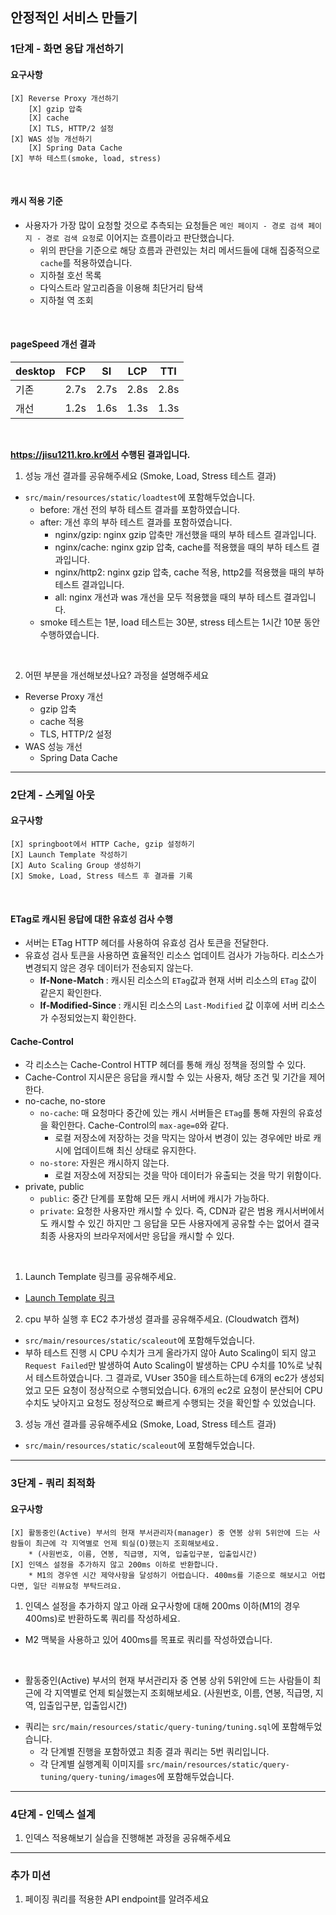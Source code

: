 ## 안정적인 서비스 만들기
### 1단계 - 화면 응답 개선하기
#### 요구사항
```
[X] Reverse Proxy 개선하기
    [X] gzip 압축
    [X] cache
    [X] TLS, HTTP/2 설정
[X] WAS 성능 개선하기
    [X] Spring Data Cache
[X] 부하 테스트(smoke, load, stress)
```

<br />

#### 캐시 적용 기준
* 사용자가 가장 많이 요청할 것으로 추측되는 요청들은 `메인 페이지 - 경로 검색 페이지 - 경로 검색 요청`로 이어지는 흐름이라고 판단했습니다.
  * 위의 판단을 기준으로 해당 흐름과 관련있는 처리 메서드들에 대해 집중적으로 `cache`를 적용하였습니다.
  * 지하철 호선 목록
  * 다익스트라 알고리즘을 이용해 최단거리 탐색
  * 지하철 역 조회

<br />

#### pageSpeed 개선 결과
| desktop | FCP  | SI   | LCP  | TTI  |
|--------|------|------|------|------|
| 기존     | 2.7s | 2.7s | 2.8s | 2.8s |
| 개선     | 1.2s | 1.6s | 1.3s | 1.3s |

<br />

<b> https://jisu1211.kro.kr에서 수행된 결과입니다. </b>

1. 성능 개선 결과를 공유해주세요 (Smoke, Load, Stress 테스트 결과)
* `src/main/resources/static/loadtest`에 포함해두었습니다.
  * before: 개선 전의 부하 테스트 결과를 포함하였습니다.
  * after: 개선 후의 부하 테스트 결과를 포함하였습니다.
    * nginx/gzip: nginx gzip 압축만 개선했을 때의 부하 테스트 결과입니다.
    * nginx/cache: nginx gzip 압축, cache를 적용했을 때의 부하 테스트 결과입니다.
    * nginx/http2: nginx gzip 압축, cache 적용, http2를 적용했을 때의 부하 테스트 결과입니다.
    * all: nginx 개선과 was 개선을 모두 적용했을 때의 부하 테스트 결과입니다.
  * smoke 테스트는 1분, load 테스트는 30분, stress 테스트는 1시간 10분 동안 수행하였습니다.

<br />

2. 어떤 부분을 개선해보셨나요? 과정을 설명해주세요
* Reverse Proxy 개선
  * gzip 압축
  * cache 적용
  * TLS, HTTP/2 설정
* WAS 성능 개선
  * Spring Data Cache
---

### 2단계 - 스케일 아웃
#### 요구사항
```
[X] springboot에서 HTTP Cache, gzip 설정하기
[X] Launch Template 작성하기
[X] Auto Scaling Group 생성하기
[X] Smoke, Load, Stress 테스트 후 결과를 기록
```

<br />

#### ETag로 캐시된 응답에 대한 유효성 검사 수행
* 서버는 ETag HTTP 헤더를 사용하여 유효성 검사 토큰을 전달한다.
* 유효성 검사 토큰을 사용하면 효율적인 리소스 업데이트 검사가 가능하다. 리소스가 변경되지 않은 경우 데이터가 전송되지 않는다.
  * <b> If-None-Match </b>: 캐시된 리소스의 `ETag`값과 현재 서버 리소스의 `ETag` 값이 같은지 확인한다.
  * <b> If-Modified-Since </b>: 캐시된 리소스의 `Last-Modified` 값 이후에 서버 리소스가 수정되었는지 확인한다.

#### Cache-Control
* 각 리소스는 Cache-Control HTTP 헤더를 통해 캐싱 정책을 정의할 수 있다.
* Cache-Control 지시문은 응답을 캐시할 수 있는 사용자, 해당 조건 및 기간을 제어한다.
* no-cache, no-store
  * `no-cache`: 매 요청마다 중간에 있는 캐시 서버들은 `ETag`를 통해 자원의 유효성을 확인한다. Cache-Control의 `max-age=0`와 같다.
    * 로컬 저장소에 저장하는 것을 막지는 않아서 변경이 있는 경우에만 바로 캐시에 업데이트해 최신 상태로 유지한다.
  * `no-store`: 자원은 캐시하지 않는다.
    * 로컬 저장소에 저장되는 것을 막아 데이터가 유출되는 것을 막기 위함이다.
* private, public
  * `public`: 중간 단계를 포함해 모든 캐시 서버에 캐시가 가능하다.
  * `private`: 요청한 사용자만 캐시할 수 있다. 즉, CDN과 같은 범용 캐시서버에서도 캐시할 수 있긴 하지만 그 응답을 모든 사용자에게 공유할 수는 없어서
     결국 최종 사용자의 브라우저에서만 응답을 캐시할 수 있다.

<br />

1. Launch Template 링크를 공유해주세요.
* [Launch Template 링크](https://ap-northeast-2.console.aws.amazon.com/ec2/v2/home?region=ap-northeast-2#LaunchTemplateDetails:launchTemplateId=lt-019f4c7c7f0594cc0)

2. cpu 부하 실행 후 EC2 추가생성 결과를 공유해주세요. (Cloudwatch 캡쳐)
* `src/main/resources/static/scaleout`에 포함해두었습니다.
* 부하 테스트 진행 시 CPU 수치가 크게 올라가지 않아 Auto Scaling이 되지 않고 `Request Failed`만 발생하여 Auto Scaling이 발생하는 CPU 수치를 10%로 낮춰서 테스트하였습니다.
  그 결과로, VUser 350을 테스트하는데 6개의 ec2가 생성되었고 모든 요청이 정상적으로 수행되었습니다.
  6개의 ec2로 요청이 분산되어 CPU 수치도 낮아지고 요청도 정상적으로 빠르게 수행되는 것을 확인할 수 있었습니다.

3. 성능 개선 결과를 공유해주세요 (Smoke, Load, Stress 테스트 결과)
* `src/main/resources/static/scaleout`에 포함해두었습니다.

---

### 3단계 - 쿼리 최적화
#### 요구사항
```
[X] 활동중인(Active) 부서의 현재 부서관리자(manager) 중 연봉 상위 5위안에 드는 사람들이 최근에 각 지역별로 언제 퇴실(O)했는지 조회해보세요.
    * (사원번호, 이름, 연봉, 직급명, 지역, 입출입구분, 입출입시간)
[X] 인덱스 설정을 추가하지 않고 200ms 이하로 반환합니다.
    * M1의 경우엔 시간 제약사항을 달성하기 어렵습니다. 400ms를 기준으로 해보시고 어렵다면, 일단 리뷰요청 부탁드려요.
```

1. 인덱스 설정을 추가하지 않고 아래 요구사항에 대해 200ms 이하(M1의 경우 400ms)로 반환하도록 쿼리를 작성하세요.
* M2 맥북을 사용하고 있어 400ms를 목표로 쿼리를 작성하였습니다.

<br />

- 활동중인(Active) 부서의 현재 부서관리자 중 연봉 상위 5위안에 드는 사람들이 최근에 각 지역별로 언제 퇴실했는지 조회해보세요. (사원번호, 이름, 연봉, 직급명, 지역, 입출입구분, 입출입시간)
* 쿼리는 `src/main/resources/static/query-tuning/tuning.sql`에 포함해두었습니다.
  * 각 단계별 진행을 포함하였고 최종 결과 쿼리는 5번 쿼리입니다.
  * 각 단계별 실행계획 이미지를 `src/main/resources/static/query-tuning/query-tuning/images`에 포함해두었습니다.

---

### 4단계 - 인덱스 설계

1. 인덱스 적용해보기 실습을 진행해본 과정을 공유해주세요

---

### 추가 미션

1. 페이징 쿼리를 적용한 API endpoint를 알려주세요
